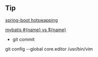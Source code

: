 ## Tip

[spring-boot hotswapping](https://docs.spring.io/spring-boot/docs/current/reference/html/howto-hotswapping.html)

[mybatis #{name} vs ${name}](http://www.mybatis.org/mybatis-3/sqlmap-xml.html#select)

* git commit

git config --global core.editor /usr/bin/vim


